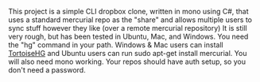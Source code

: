 This project is a simple CLI dropbox clone, written in mono using C#, that uses a standard mercurial repo as the "share" and allows multiple users to sync stuff however they like (over a remote mercurial repository) It is still very rough, but has been tested in Ubuntu, Mac, and Windows. You need the "hg" command in your path. Windows & Mac users can install [TortoiseHG](http://tortoisehg.bitbucket.org/) and Ubuntu users can run sudo apt-get install mercurial. You will also need mono working. Your repos should have auth setup, so you don't need a password.